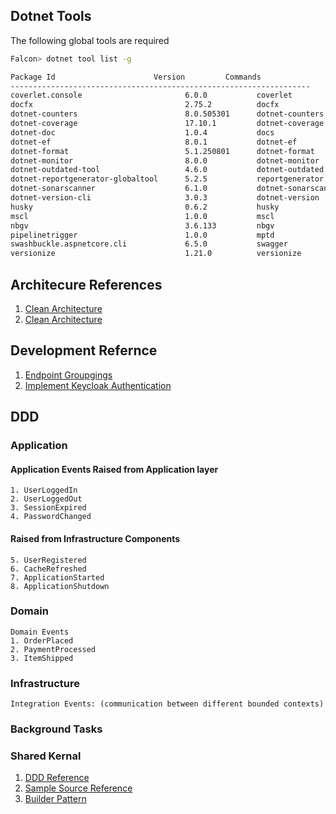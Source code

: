 ## Dotnet Tools

The following global tools are required

```sh
Falcon> dotnet tool list -g

Package Id                      Version         Commands
-------------------------------------------------------------------
coverlet.console                       6.0.0           coverlet
docfx                                  2.75.2          docfx
dotnet-counters                        8.0.505301      dotnet-counters
dotnet-coverage                        17.10.1         dotnet-coverage    
dotnet-doc                             1.0.4           docs
dotnet-ef                              8.0.1           dotnet-ef
dotnet-format                          5.1.250801      dotnet-format      
dotnet-monitor                         8.0.0           dotnet-monitor     
dotnet-outdated-tool                   4.6.0           dotnet-outdated    
dotnet-reportgenerator-globaltool      5.2.5           reportgenerator    
dotnet-sonarscanner                    6.1.0           dotnet-sonarscanner
dotnet-version-cli                     3.0.3           dotnet-version     
husky                                  0.6.2           husky
mscl                                   1.0.0           mscl
nbgv                                   3.6.133         nbgv
pipelinetrigger                        1.0.0           mptd
swashbuckle.aspnetcore.cli             6.5.0           swagger
versionize                             1.21.0          versionize
```


## Architecure References
1. [Clean Architecture](https://github.com/jasontaylordev/CleanArchitecture)
2. [Clean Architecture](https://github.com/amantinband/clean-architecture)

## Development Refernce
1. [Endpoint Groupgings](https://www.linkedin.com/feed/update/urn:li:activity:7071491219628912640/)
2. [Implement Keycloak Authentication](https://medium.com/@ahmed.gaduo_93938/how-to-implement-keycloak-authentication-in-a-net-core-application-ce8603698f24#:~:text=How%20to%20Implement%20Keycloak%20Authentication%20in%20a%20.NET,Endpoints%20...%206%20Step%206%3A%20Handle%20Authentication%20Callbacks)


## DDD

### Application
#### Application Events Raised from Application layer
    1. UserLoggedIn
    2. UserLoggedOut
    3. SessionExpired
    4. PasswordChanged
#### Raised from Infrastructure Components
    5. UserRegistered
    6. CacheRefreshed
    7. ApplicationStarted
    8. ApplicationShutdown
### Domain
    Domain Events
    1. OrderPlaced
    2. PaymentProcessed
    3. ItemShipped

### Infrastructure
    Integration Events: (communication between different bounded contexts)


### Background Tasks

### Shared Kernal

1. [DDD Reference](https://learn.microsoft.com/en-us/dotnet/architecture/microservices/microservice-ddd-cqrs-patterns/ddd-oriented-microservice)
2. [Sample Source Reference](https://github.com/dotnet-architecture/eShopOnContainers/tree/main/src/Services/Ordering/Ordering.API)
3. [Builder Pattern](https://www.youtube.com/watch?v=qCIr30WxJQw&t=8s)